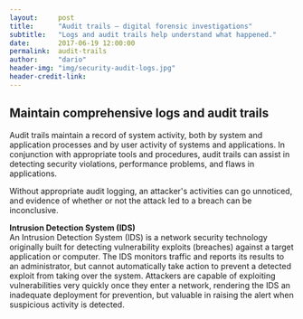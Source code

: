 ```yaml
---
layout:     post
title:      "Audit trails — digital forensic investigations"
subtitle:   "Logs and audit trails help understand what happened."
date:       2017-06-19 12:00:00
permalink:  audit-trails
author:     "dario"
header-img: "img/security-audit-logs.jpg"
header-credit-link:
---
```


## Maintain comprehensive logs and audit trails
Audit trails maintain a record of system activity, both by system and application processes and by user activity of systems and applications. In conjunction with appropriate tools and procedures, audit trails can assist in detecting security violations, performance problems, and flaws in applications.

Without appropriate audit logging, an attacker's activities can go unnoticed, and evidence of whether or not the attack led to a breach can be inconclusive.

**Intrusion Detection System (IDS)**  
An Intrusion Detection System (IDS) is a network security technology originally built for detecting vulnerability exploits (breaches) against a target application or computer. The IDS monitors traffic and reports its results to an administrator, but cannot automatically take action to prevent a detected exploit from taking over the system. Attackers are capable of exploiting vulnerabilities very quickly once they enter a network, rendering the IDS an inadequate deployment for prevention, but valuable in raising the alert when suspicious activity is detected.
